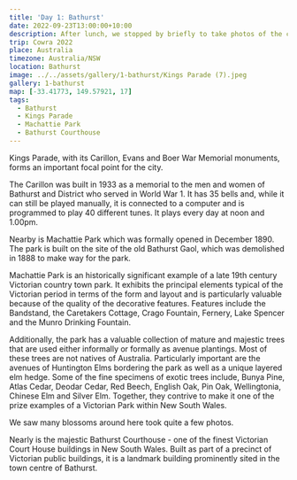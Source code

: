 ```yaml
---
title: 'Day 1: Bathurst'
date: 2022-09-23T13:00:00+10:00
description: After lunch, we stopped by briefly to take photos of the cherry blossoms around Kings Parade.
trip: Cowra 2022
place: Australia
timezone: Australia/NSW
location: Bathurst
image: ../../assets/gallery/1-bathurst/Kings Parade (7).jpeg
gallery: 1-bathurst
map: [-33.41773, 149.57921, 17]
tags:
  - Bathurst
  - Kings Parade
  - Machattie Park
  - Bathurst Courthouse
---
```


Kings Parade, with its Carillon, Evans and Boer War Memorial monuments, forms an important focal point for the city.

The Carillon was built in 1933 as a memorial to the men and women of Bathurst and District who served in World War 1. It has 35 bells and, while it can still be played manually, it is connected to a computer and is programmed to play 40 different tunes. It plays every day at noon and 1.00pm.

Nearby is Machattie Park which was formally opened in December 1890. The park is built on the site of the old Bathurst Gaol, which was demolished in 1888 to make way for the park.

Machattie Park is an historically significant example of a late 19th century Victorian country town park. It exhibits the principal elements typical of the Victorian period in terms of the form and layout and is particularly valuable because of the quality of the decorative features. Features include the Bandstand, the Caretakers Cottage, Crago Fountain, Fernery, Lake Spencer and the Munro Drinking Fountain.

Additionally, the park has a valuable collection of mature and majestic trees that are used either informally or formally as avenue plantings. Most of these trees are not natives of Australia. Particularly important are the avenues of Huntington Elms bordering the park as well as a unique layered elm hedge. Some of the fine specimens of exotic trees include, Bunya Pine, Atlas Cedar, Deodar Cedar, Red Beech, English Oak, Pin Oak, Wellingtonia, Chinese Elm and Silver Elm. Together, they contrive to make it one of the prize examples of a Victorian Park within New South Wales.

We saw many blossoms around here took quite a few photos.

Nearly is the majestic Bathurst Courthouse - one of the finest Victorian Court House buildings in New South Wales. Built as part of a precinct of Victorian public buildings, it is a landmark building prominently sited in the town centre of Bathurst.
